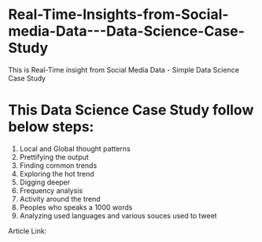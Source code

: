 # Real-Time-Insights-from-Social-media-Data---Data-Science-Case-Study
This is Real-Time insight from Social Media Data - Simple Data Science Case Study



# This Data Science Case Study follow below steps:

1. Local and Global thought patterns
2. Prettifying the output
3. Finding common trends
4. Exploring the hot trend
5. Digging deeper
6. Frequency analysis
7. Activity around the trend
8. Peoples who speaks a 1000 words
9. Analyzing used languages and various souces used to tweet

Article Link: 
